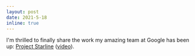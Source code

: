 ```yaml
---
layout: post
date: 2021-5-18
inline: true
---
```


I'm thrilled to finally share the work my amazing team at Google has been up: <a href="https://blog.google/technology/research/project-starline" target="_blank">Project Starline</a> (<a href="https://youtu.be/Q13CishCKXY" target="_blank">video</a>).
